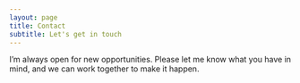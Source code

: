 ```yaml
---
layout: page
title: Contact
subtitle: Let's get in touch
---
```


I’m always open for new opportunities. Please let me know what you have in mind, and we can work together to make it happen.

<br>
<script charset="utf-8" type="text/javascript" src="//js.hsforms.net/forms/embed/v2.js"></script>
<script>
  hbspt.forms.create({
    region: "na1",
    portalId: "9196907",
    formId: "eb1b85e6-0209-4f30-997f-4b7305d32b3d"
  });
</script>